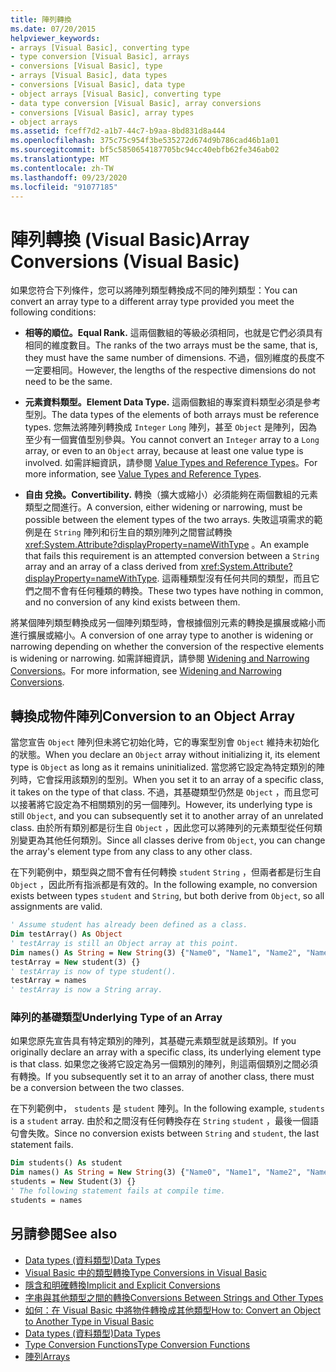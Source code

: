 ```yaml
---
title: 陣列轉換
ms.date: 07/20/2015
helpviewer_keywords:
- arrays [Visual Basic], converting type
- type conversion [Visual Basic], arrays
- conversions [Visual Basic], type
- arrays [Visual Basic], data types
- conversions [Visual Basic], data type
- object arrays [Visual Basic], converting type
- data type conversion [Visual Basic], array conversions
- conversions [Visual Basic], array types
- object arrays
ms.assetid: fceff7d2-a1b7-44c7-b9aa-8bd831d8a444
ms.openlocfilehash: 375c75c954f3be535272d674d9b786cad46b1a01
ms.sourcegitcommit: bf5c5850654187705bc94cc40ebfb62fe346ab02
ms.translationtype: MT
ms.contentlocale: zh-TW
ms.lasthandoff: 09/23/2020
ms.locfileid: "91077185"
---
```

# <a name="array-conversions-visual-basic"></a><span data-ttu-id="6666b-102">陣列轉換 (Visual Basic)</span><span class="sxs-lookup"><span data-stu-id="6666b-102">Array Conversions (Visual Basic)</span></span>

<span data-ttu-id="6666b-103">如果您符合下列條件，您可以將陣列類型轉換成不同的陣列類型：</span><span class="sxs-lookup"><span data-stu-id="6666b-103">You can convert an array type to a different array type provided you meet the following conditions:</span></span>  
  
- <span data-ttu-id="6666b-104">**相等的順位。**</span><span class="sxs-lookup"><span data-stu-id="6666b-104">**Equal Rank.**</span></span> <span data-ttu-id="6666b-105">這兩個數組的等級必須相同，也就是它們必須具有相同的維度數目。</span><span class="sxs-lookup"><span data-stu-id="6666b-105">The ranks of the two arrays must be the same, that is, they must have the same number of dimensions.</span></span> <span data-ttu-id="6666b-106">不過，個別維度的長度不一定要相同。</span><span class="sxs-lookup"><span data-stu-id="6666b-106">However, the lengths of the respective dimensions do not need to be the same.</span></span>  
  
- <span data-ttu-id="6666b-107">**元素資料類型。**</span><span class="sxs-lookup"><span data-stu-id="6666b-107">**Element Data Type.**</span></span> <span data-ttu-id="6666b-108">這兩個數組的專案資料類型必須是參考型別。</span><span class="sxs-lookup"><span data-stu-id="6666b-108">The data types of the elements of both arrays must be reference types.</span></span> <span data-ttu-id="6666b-109">您無法將陣列轉換成 `Integer` `Long` 陣列，甚至 `Object` 是陣列，因為至少有一個實值型別參與。</span><span class="sxs-lookup"><span data-stu-id="6666b-109">You cannot convert an `Integer` array to a `Long` array, or even to an `Object` array, because at least one value type is involved.</span></span> <span data-ttu-id="6666b-110">如需詳細資訊，請參閱 [Value Types and Reference Types](value-types-and-reference-types.md)。</span><span class="sxs-lookup"><span data-stu-id="6666b-110">For more information, see [Value Types and Reference Types](value-types-and-reference-types.md).</span></span>  
  
- <span data-ttu-id="6666b-111">**自由 兌換。**</span><span class="sxs-lookup"><span data-stu-id="6666b-111">**Convertibility.**</span></span> <span data-ttu-id="6666b-112">轉換（擴大或縮小）必須能夠在兩個數組的元素類型之間進行。</span><span class="sxs-lookup"><span data-stu-id="6666b-112">A conversion, either widening or narrowing, must be possible between the element types of the two arrays.</span></span> <span data-ttu-id="6666b-113">失敗這項需求的範例是在 `String` 陣列和衍生自的類別陣列之間嘗試轉換 <xref:System.Attribute?displayProperty=nameWithType> 。</span><span class="sxs-lookup"><span data-stu-id="6666b-113">An example that fails this requirement is an attempted conversion between a `String` array and an array of a class derived from <xref:System.Attribute?displayProperty=nameWithType>.</span></span> <span data-ttu-id="6666b-114">這兩種類型沒有任何共同的類型，而且它們之間不會有任何種類的轉換。</span><span class="sxs-lookup"><span data-stu-id="6666b-114">These two types have nothing in common, and no conversion of any kind exists between them.</span></span>  
  
 <span data-ttu-id="6666b-115">將某個陣列類型轉換成另一個陣列類型時，會根據個別元素的轉換是擴展或縮小而進行擴展或縮小。</span><span class="sxs-lookup"><span data-stu-id="6666b-115">A conversion of one array type to another is widening or narrowing depending on whether the conversion of the respective elements is widening or narrowing.</span></span> <span data-ttu-id="6666b-116">如需詳細資訊，請參閱 [Widening and Narrowing Conversions](widening-and-narrowing-conversions.md)。</span><span class="sxs-lookup"><span data-stu-id="6666b-116">For more information, see [Widening and Narrowing Conversions](widening-and-narrowing-conversions.md).</span></span>  
  
## <a name="conversion-to-an-object-array"></a><span data-ttu-id="6666b-117">轉換成物件陣列</span><span class="sxs-lookup"><span data-stu-id="6666b-117">Conversion to an Object Array</span></span>  

 <span data-ttu-id="6666b-118">當您宣告 `Object` 陣列但未將它初始化時，它的專案型別會 `Object` 維持未初始化的狀態。</span><span class="sxs-lookup"><span data-stu-id="6666b-118">When you declare an `Object` array without initializing it, its element type is `Object` as long as it remains uninitialized.</span></span> <span data-ttu-id="6666b-119">當您將它設定為特定類別的陣列時，它會採用該類別的型別。</span><span class="sxs-lookup"><span data-stu-id="6666b-119">When you set it to an array of a specific class, it takes on the type of that class.</span></span> <span data-ttu-id="6666b-120">不過，其基礎類型仍然是 `Object` ，而且您可以接著將它設定為不相關類別的另一個陣列。</span><span class="sxs-lookup"><span data-stu-id="6666b-120">However, its underlying type is still `Object`, and you can subsequently set it to another array of an unrelated class.</span></span> <span data-ttu-id="6666b-121">由於所有類別都是衍生自 `Object` ，因此您可以將陣列的元素類型從任何類別變更為其他任何類別。</span><span class="sxs-lookup"><span data-stu-id="6666b-121">Since all classes derive from `Object`, you can change the array's element type from any class to any other class.</span></span>  
  
 <span data-ttu-id="6666b-122">在下列範例中，類型與之間不會有任何轉換 `student` `String` ，但兩者都是衍生自 `Object` ，因此所有指派都是有效的。</span><span class="sxs-lookup"><span data-stu-id="6666b-122">In the following example, no conversion exists between types `student` and `String`, but both derive from `Object`, so all assignments are valid.</span></span>  
  
```vb  
' Assume student has already been defined as a class.  
Dim testArray() As Object  
' testArray is still an Object array at this point.  
Dim names() As String = New String(3) {"Name0", "Name1", "Name2", "Name3"}  
testArray = New student(3) {}  
' testArray is now of type student().  
testArray = names  
' testArray is now a String array.  
```  
  
### <a name="underlying-type-of-an-array"></a><span data-ttu-id="6666b-123">陣列的基礎類型</span><span class="sxs-lookup"><span data-stu-id="6666b-123">Underlying Type of an Array</span></span>  

 <span data-ttu-id="6666b-124">如果您原先宣告具有特定類別的陣列，其基礎元素類型就是該類別。</span><span class="sxs-lookup"><span data-stu-id="6666b-124">If you originally declare an array with a specific class, its underlying element type is that class.</span></span> <span data-ttu-id="6666b-125">如果您之後將它設定為另一個類別的陣列，則這兩個類別之間必須有轉換。</span><span class="sxs-lookup"><span data-stu-id="6666b-125">If you subsequently set it to an array of another class, there must be a conversion between the two classes.</span></span>  
  
 <span data-ttu-id="6666b-126">在下列範例中， `students` 是 `student` 陣列。</span><span class="sxs-lookup"><span data-stu-id="6666b-126">In the following example, `students` is a `student` array.</span></span> <span data-ttu-id="6666b-127">由於和之間沒有任何轉換存在 `String` `student` ，最後一個語句會失敗。</span><span class="sxs-lookup"><span data-stu-id="6666b-127">Since no conversion exists between `String` and `student`, the last statement fails.</span></span>  
  
```vb  
Dim students() As student  
Dim names() As String = New String(3) {"Name0", "Name1", "Name2", "Name3"}  
students = New Student(3) {}  
' The following statement fails at compile time.  
students = names  
```  
  
## <a name="see-also"></a><span data-ttu-id="6666b-128">另請參閱</span><span class="sxs-lookup"><span data-stu-id="6666b-128">See also</span></span>

- [<span data-ttu-id="6666b-129">Data types (資料類型)</span><span class="sxs-lookup"><span data-stu-id="6666b-129">Data Types</span></span>](index.md)
- [<span data-ttu-id="6666b-130">Visual Basic 中的類型轉換</span><span class="sxs-lookup"><span data-stu-id="6666b-130">Type Conversions in Visual Basic</span></span>](type-conversions.md)
- [<span data-ttu-id="6666b-131">隱含和明確轉換</span><span class="sxs-lookup"><span data-stu-id="6666b-131">Implicit and Explicit Conversions</span></span>](implicit-and-explicit-conversions.md)
- [<span data-ttu-id="6666b-132">字串與其他類型之間的轉換</span><span class="sxs-lookup"><span data-stu-id="6666b-132">Conversions Between Strings and Other Types</span></span>](conversions-between-strings-and-other-types.md)
- [<span data-ttu-id="6666b-133">如何：在 Visual Basic 中將物件轉換成其他類型</span><span class="sxs-lookup"><span data-stu-id="6666b-133">How to: Convert an Object to Another Type in Visual Basic</span></span>](how-to-convert-an-object-to-another-type.md)
- [<span data-ttu-id="6666b-134">Data types (資料類型)</span><span class="sxs-lookup"><span data-stu-id="6666b-134">Data Types</span></span>](../../../language-reference/data-types/index.md)
- [<span data-ttu-id="6666b-135">Type Conversion Functions</span><span class="sxs-lookup"><span data-stu-id="6666b-135">Type Conversion Functions</span></span>](../../../language-reference/functions/type-conversion-functions.md)
- [<span data-ttu-id="6666b-136">陣列</span><span class="sxs-lookup"><span data-stu-id="6666b-136">Arrays</span></span>](../arrays/index.md)
